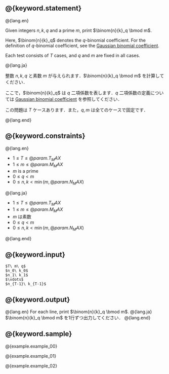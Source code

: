 ## @{keyword.statement}

@{lang.en}

Given integers $n,k,q$ and a prime $m$, print $\binom{n}{k}_q \bmod m$.

Here, $\binom{n}{k}_q$ denotes the $q$-binomial coefficient. 
For the definition of $q$-binomial coefficient, see the [Gaussian binomial coefficient](https://en.wikipedia.org/wiki/Gaussian_binomial_coefficient).

Each test consists of $T$ cases, and $q$ and $m$ are fixed in all cases.

@{lang.ja}

整数 $n,k,q$ と素数 $m$ が与えられます．$\binom{n}{k}_q \bmod m$ を計算してください．

ここで，$\binom{n}{k}_q$ は $q$ 二項係数を表します．$q$ 二項係数の定義については [Gaussian binomial coefficient](https://en.wikipedia.org/wiki/Gaussian_binomial_coefficient) を参照してください．

この問題は $T$ ケースあります．また，$q,m$ は全てのケースで固定です．

@{lang.end}

## @{keyword.constraints}

@{lang.en}

- $1 \leq T \leq @{param.T_MAX}$
- $1 \leq m \leq @{param.M_MAX}$
- $m$ is a prime
- $0\leq q \lt m$
- $0 \leq n, k \lt \min(m, @{param.N_MAX})$

@{lang.ja}

- $1 \leq T \leq @{param.T_MAX}$
- $1 \leq m \leq @{param.M_MAX}$
- $m$ は素数
- $0\leq q \lt m$
- $0 \leq n, k \lt \min(m, @{param.N_MAX})$

@{lang.end}

## @{keyword.input}

```
$T\ m\ q$
$n_0\ k_0$
$n_1\ k_1$
$\vdots$
$n_{T-1}\ k_{T-1}$
```

## @{keyword.output}

@{lang.en}
For each line, print $\binom{n}{k}_q \bmod m$.
@{lang.ja}
$\binom{n}{k}_q \bmod m$ を1行ずつ出力してください．
@{lang.end}

## @{keyword.sample}

@{example.example_00}

@{example.example_01}

@{example.example_02}
